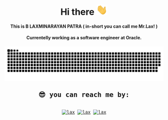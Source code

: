 <div align="center">
<h1 align="center">Hi there <img width="35" src="https://github.com/laxcode/laxcode/blob/main/resources/img/waving.gif"></h1>
<h4 align="center">This is B LAXMINARAYAN PATRA ( in-short you can call me Mr.Lax! )</h4>
<h4 align="center">Currentelly working as a software engineer at Oracle.</h4>
</div>

<div align="center">
  <a href="https://1999azzar.github.io/1999AZZAR/">
  <img  src="https://github.com/laxcode/laxcode/blob/main/resources/img/grid-snake.svg"
       alt="snake" /></a>
</div>

  
<div>
  <samp>
    <h2 align="center">😎 you can reach me by:</h2>
    <p align="center">
      <br/>
      <a href="https://www.linkedin.com/in/b-laxminarayan-patra-9738a4220/" target="blank"><img align="center"
         src="https://img.shields.io/badge/linkedin-%231DA1F2.svg?style=for-the-badge&logo=linkedin&logoColor=white"
         alt="lax" height="30"/></a>
      <a href="https://twitter.com/BLaxminarayan7" target="blank"><img align="center"
         src="https://img.shields.io/badge/twitter-1DA1F2.svg?style=for-the-badge&logo=twitter&logoColor=white"
         alt="lax" height="30"/></a>
      <a href="https://mailto:ln.patra7@gmail.com" target="blank"><img align="center"
         src="https://img.shields.io/badge/gmail-EA4335.svg?style=for-the-badge&logo=gmail&logoColor=white"
         alt="lax" height="30"/></a>
    </p>
  </samp>
</div>
